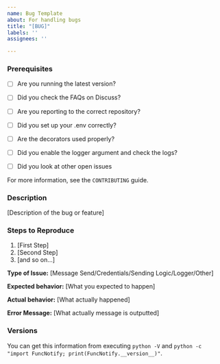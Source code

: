 ```yaml
---
name: Bug Template
about: For handling bugs
title: "[BUG]"
labels: ''
assignees: ''

---
```


### Prerequisites

* [ ] Are you running the latest version?
* [ ] Did you check the FAQs on Discuss?
* [ ] Are you reporting to the correct repository?
* [ ] Did you set up your .env correctly?
* [ ] Are the decorators used properly?
* [ ] Did you enable the logger argument and check the logs?
* [ ] Did you look at other open issues


For more information, see the `CONTRIBUTING` guide.

### Description

[Description of the bug or feature]

### Steps to Reproduce

1. [First Step]
2. [Second Step]
3. [and so on...]

**Type of Issue:** [Message Send/Credentials/Sending Logic/Logger/Other]

**Expected behavior:** [What you expected to happen]

**Actual behavior:** [What actually happened]

**Error Message:** [What actually message is outputted]

### Versions

You can get this information from executing `python -V` and `python -c "import FuncNotify; print(FuncNotify.__version__)"`.
